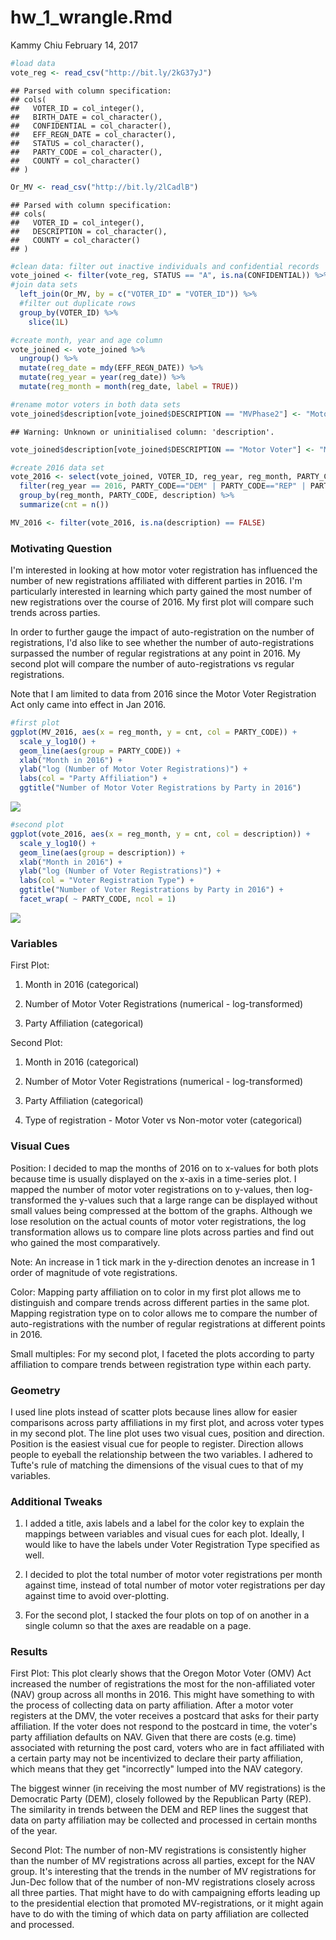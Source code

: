 hw\_1\_wrangle.Rmd
================
Kammy Chiu
February 14, 2017

``` r
#load data
vote_reg <- read_csv("http://bit.ly/2kG37yJ")
```

    ## Parsed with column specification:
    ## cols(
    ##   VOTER_ID = col_integer(),
    ##   BIRTH_DATE = col_character(),
    ##   CONFIDENTIAL = col_character(),
    ##   EFF_REGN_DATE = col_character(),
    ##   STATUS = col_character(),
    ##   PARTY_CODE = col_character(),
    ##   COUNTY = col_character()
    ## )

``` r
Or_MV <- read_csv("http://bit.ly/2lCadlB")
```

    ## Parsed with column specification:
    ## cols(
    ##   VOTER_ID = col_integer(),
    ##   DESCRIPTION = col_character(),
    ##   COUNTY = col_character()
    ## )

``` r
#clean data: filter out inactive individuals and confidential records
vote_joined <- filter(vote_reg, STATUS == "A", is.na(CONFIDENTIAL)) %>%
#join data sets
  left_join(Or_MV, by = c("VOTER_ID" = "VOTER_ID")) %>%
  #filter out duplicate rows
  group_by(VOTER_ID) %>%
    slice(1L)

#create month, year and age column
vote_joined <- vote_joined %>%
  ungroup() %>%
  mutate(reg_date = mdy(EFF_REGN_DATE)) %>%
  mutate(reg_year = year(reg_date)) %>%
  mutate(reg_month = month(reg_date, label = TRUE))

#rename motor voters in both data sets
vote_joined$description[vote_joined$DESCRIPTION == "MVPhase2"] <- "Motor Voter"
```

    ## Warning: Unknown or uninitialised column: 'description'.

``` r
vote_joined$description[vote_joined$DESCRIPTION == "Motor Voter"] <- "Motor Voter"

#create 2016 data set
vote_2016 <- select(vote_joined, VOTER_ID, reg_year, reg_month, PARTY_CODE, description) %>%
  filter(reg_year == 2016, PARTY_CODE=="DEM" | PARTY_CODE=="REP" | PARTY_CODE=="NAV" | PARTY_CODE=="IND") %>%
  group_by(reg_month, PARTY_CODE, description) %>%
  summarize(cnt = n())

MV_2016 <- filter(vote_2016, is.na(description) == FALSE)
```

### Motivating Question

I'm interested in looking at how motor voter registration has influenced the number of new registrations affiliated with different parties in 2016. I'm particularly interested in learning which party gained the most number of new registrations over the course of 2016. My first plot will compare such trends across parties.

In order to further gauge the impact of auto-registration on the number of registrations, I'd also like to see whether the number of auto-registrations surpassed the number of regular registrations at any point in 2016. My second plot will compare the number of auto-registrations vs regular registrations.

Note that I am limited to data from 2016 since the Motor Voter Registration Act only came into effect in Jan 2016.

``` r
#first plot
ggplot(MV_2016, aes(x = reg_month, y = cnt, col = PARTY_CODE)) +
  scale_y_log10() +
  geom_line(aes(group = PARTY_CODE)) +
  xlab("Month in 2016") +
  ylab("log (Number of Motor Voter Registrations)") +
  labs(col = "Party Affiliation") +
  ggtitle("Number of Motor Voter Registrations by Party in 2016")
```

![](hw_1_wrangle_files/figure-markdown_github/voter%20participation-1.png)

``` r
#second plot
ggplot(vote_2016, aes(x = reg_month, y = cnt, col = description)) +
  scale_y_log10() +
  geom_line(aes(group = description)) +
  xlab("Month in 2016") +
  ylab("log (Number of Voter Registrations)") +
  labs(col = "Voter Registration Type") +
  ggtitle("Number of Voter Registrations by Party in 2016") +
  facet_wrap( ~ PARTY_CODE, ncol = 1)
```

![](hw_1_wrangle_files/figure-markdown_github/voter%20participation-2.png)

### Variables

First Plot:

1.  Month in 2016 (categorical)

2.  Number of Motor Voter Registrations (numerical - log-transformed)

3.  Party Affiliation (categorical)

Second Plot:

1.  Month in 2016 (categorical)

2.  Number of Motor Voter Registrations (numerical - log-transformed)

3.  Party Affiliation (categorical)

4.  Type of registration - Motor Voter vs Non-motor voter (categorical)

### Visual Cues

Position: I decided to map the months of 2016 on to x-values for both plots because time is usually displayed on the x-axis in a time-series plot. I mapped the number of motor voter registrations on to y-values, then log-transformed the y-values such that a large range can be displayed without small values being compressed at the bottom of the graphs. Although we lose resolution on the actual counts of motor voter registrations, the log transformation allows us to compare line plots across parties and find out who gained the most comparatively.

Note: An increase in 1 tick mark in the y-direction denotes an increase in 1 order of magnitude of vote registrations.

Color: Mapping party affiliation on to color in my first plot allows me to distinguish and compare trends across different parties in the same plot. Mapping registration type on to color allows me to compare the number of auto-registrations with the number of regular registrations at different points in 2016.

Small multiples: For my second plot, I faceted the plots according to party affiliation to compare trends between registration type within each party.

### Geometry

I used line plots instead of scatter plots because lines allow for easier comparisons across party affiliations in my first plot, and across voter types in my second plot. The line plot uses two visual cues, position and direction. Position is the easiest visual cue for people to register. Direction allows people to eyeball the relationship between the two variables. I adhered to Tufte's rule of matching the dimensions of the visual cues to that of my variables.

### Additional Tweaks

1.  I added a title, axis labels and a label for the color key to explain the mappings between variables and visual cues for each plot. Ideally, I would like to have the labels under Voter Registration Type specified as well.

2.  I decided to plot the total number of motor voter registrations per month against time, instead of total number of motor voter registrations per day against time to avoid over-plotting.

3.  For the second plot, I stacked the four plots on top of on another in a single column so that the axes are readable on a page.

### Results

First Plot: This plot clearly shows that the Oregon Motor Voter (OMV) Act increased the number of registrations the most for the non-affiliated voter (NAV) group across all months in 2016. This might have something to with the process of collecting data on party affiliation. After a motor voter registers at the DMV, the voter receives a postcard that asks for their party affiliation. If the voter does not respond to the postcard in time, the voter's party affiliation defaults on NAV. Given that there are costs (e.g. time) associated with returning the post card, voters who are in fact affiliated with a certain party may not be incentivized to declare their party affiliation, which means that they get "incorrectly" lumped into the NAV category.

The biggest winner (in receiving the most number of MV registrations) is the Democratic Party (DEM), closely followed by the Republican Party (REP). The similarity in trends between the DEM and REP lines the suggest that data on party affiliation may be collected and processed in certain months of the year.

Second Plot: The number of non-MV registrations is consistently higher than the number of MV registrations across all parties, except for the NAV group. It's interesting that the trends in the number of MV registrations for Jun-Dec follow that of the number of non-MV registrations closely across all three parties. That might have to do with campaigning efforts leading up to the presidential election that promoted MV-registrations, or it might again have to do with the timing of which data on party affiliation are collected and processed.
